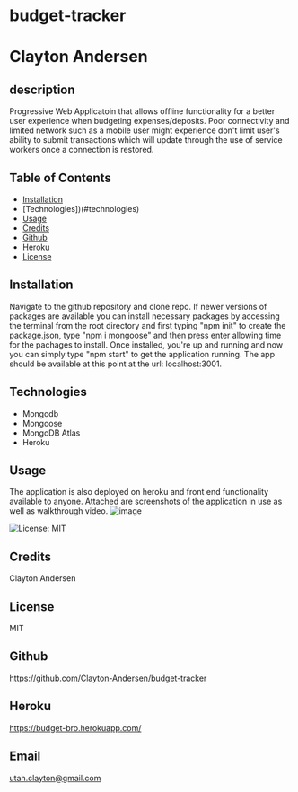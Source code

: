 # budget-tracker

# Clayton Andersen

## description
Progressive Web Applicatoin that allows offline functionality for a better user experience when budgeting expenses/deposits.  Poor connectivity and limited network such as a mobile user might experience don't limit user's ability to submit transactions which will update through the use of service workers once a connection is restored.

## Table of Contents
* [Installation](#installation)
* [Technologies])(#technologies)
* [Usage](#usage)
* [Credits](#credits)
* [Github](#github)
* [Heroku](#heroku)
* [License](#license)

## Installation
Navigate to the github repository and clone repo. If newer versions of packages are available you can install necessary packages by accessing the terminal from the root directory and first typing "npm init" to create the package.json, type "npm i mongoose" and then press enter allowing time for the pachages to install. Once installed, you're up and running and now you can simply type "npm start" to get the application running. The app should be available at this point at the url: localhost:3001.

## Technologies
* Mongodb
* Mongoose
* MongoDB Atlas
* Heroku

## Usage
The application is also deployed on heroku and front end functionality available to anyone. Attached are screenshots of the application in use as well as walkthrough video.
![image](https://user-images.githubusercontent.com/82545902/133946846-d2220d23-ae44-4ac1-88a0-0147df990710.png)

![License: MIT](https://img.shields.io/badge/License-MIT-yellow.svg)

## Credits
Clayton Andersen

## License
MIT

## Github
https://github.com/Clayton-Andersen/budget-tracker

## Heroku
https://budget-bro.herokuapp.com/

## Email
utah.clayton@gmail.com
